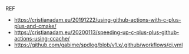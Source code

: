 

REF
* https://cristianadam.eu/20191222/using-github-actions-with-c-plus-plus-and-cmake/
* https://cristianadam.eu/20200113/speeding-up-c-plus-plus-github-actions-using-ccache/
* https://github.com/gabime/spdlog/blob/v1.x/.github/workflows/ci.yml